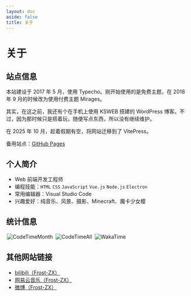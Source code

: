 ```yaml
---
layout: doc
aside: false
title: 关于
---
```


# 关于

## 站点信息

本站建设于 2017 年 5 月，使用 Typecho。刚开始使用的是免费主题，在 2018 年 9 月的时候改为使用付费主题 Mirages。

其实，在这之前，我还有个在手机上使用 KSWEB 搭建的 WordPress 博客。不过，因为那时候只是搭着玩，随便写点东西，所以没有继续维护。

在 2025 年 10 月，趁着假期有空，将网站迁移到了 VitePress。

备用站点：[GitHub Pages](https://frost-zx.github.io/)

## 个人简介

- Web 前端开发工程师
- 编程技能：`HTML` `CSS` `JavaScript` `Vue.js` `Node.js` `Electron`
- 常用编辑器：Visual Studio Code
- 兴趣爱好：纯音乐、风景、摄影、Minecraft、魔卡少女樱

## 统计信息

<img alt="CodeTimeMonth" src="https://shields.jannchie.com/endpoint?style=flat-square&color=4CAF50&url=https%3A%2F%2Fapi.codetime.dev%2Fv3%2Fusers%2Fshield%3Fuid%3D149%26minutes%3D43200" style="display: inline-block; margin: 2px;" title="CodeTime / 月时长" />

<img alt="CodeTimeAll" src="https://shields.jannchie.com/endpoint?style=flat-square&color=4CAF50&url=https%3A%2F%2Fapi.codetime.dev%2Fv3%2Fusers%2Fshield%3Fuid%3D149" style="display: inline-block; margin: 2px;" title="CodeTime / 总时长" />

<img alt="WakaTime" src="https://wakatime.com/badge/user/3cdbc051-d898-43b7-9ad7-b0aef0f30fd0.svg?style=flat-square&from=blog.frost-zx.top" style="display: inline-block; margin: 2px;" title="WakaTime / 总时长" />

## 其他网站链接

- [bilibili（Frost-ZX）](https://space.bilibili.com/936757)
- [网易云音乐（Frost-ZX）](https://music.163.com/#/user/home?id=78365411)
- [微博（Frost-ZX）](https://weibo.com/frostzx)
